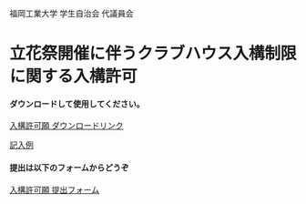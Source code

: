 福岡工業大学 学生自治会 代議員会

# 立花祭開催に伴うクラブハウス入構制限に関する入構許可  

#### ダウンロードして使用してください。

[入構許可願 ダウンロードリンク](https://github.com/daigi-fit/publish/raw/main/202210%E3%82%AF%E3%83%A9%E3%83%96%E3%83%8F%E3%82%A6%E3%82%B9%E5%85%A5%E6%A7%8B%E8%A8%B1%E5%8F%AF/distribution/%E5%85%A5%E6%A7%8B%E8%A8%B1%E5%8F%AF%E9%A1%98.docx)  
  
[記入例](https://github.com/daigi-fit/publish/blob/main/202210%E3%82%AF%E3%83%A9%E3%83%96%E3%83%8F%E3%82%A6%E3%82%B9%E5%85%A5%E6%A7%8B%E8%A8%B1%E5%8F%AF/docs/%E5%85%A5%E6%A7%8B%E8%A8%B1%E5%8F%AF%E9%A1%98%20%E4%BE%8B.pdf)  
  
  
#### 提出は以下のフォームからどうぞ
[入構許可願 提出フォーム](https://forms.office.com/r/etrCCuQECc)  

